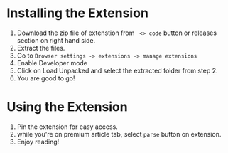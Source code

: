 # Installing the Extension

1. Download the zip file of extenstion from ` <> code` button or releases section on right hand side.
2. Extract the files.
3. Go to 
``` Browser settings -> extensions -> manage extensions ```
4. Enable Developer mode
5. Click on Load Unpacked and select the extracted folder from step 2.
6. You are good to go!

# Using the Extension

1. Pin the extension for easy access.
2. while you're on premium article tab, select `parse` button on extension.
3. Enjoy reading!